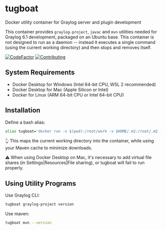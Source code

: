 # tugboat
Docker utility container for Graylog server and plugin development

This container provides `graylog-project`, `javac` and `mvn` utilities needed for Graylog 6.1 development, packaged on an Ubuntu base. This container
is not designed to run as a daemon -- instead it executes a single command (using the current working directory) and then stops and removes itself.

[![CodeFactor](https://www.codefactor.io/repository/github/robfromboulder/tugboat/badge)](https://www.codefactor.io/repository/github/robfromboulder/tugboat)
[![Contributing](https://img.shields.io/badge/contributions-welcome-green.svg)](https://github.com/robfromboulder/tugboat/blob/v6.1.x/CONTRIBUTING.md)


## System Requirements

* Docker Desktop for Windows (Intel 64-bit CPU, WSL 2 recommended)
* Docker Desktop for Mac (Apple Silicon or Intel)
* Docker for Linux (ARM 64-bit CPU or Intel 64-bit CPU)


## Installation

Define a bash alias:
```bash
alias tugboat='docker run -v $(pwd):/root/work -v $HOME/.m2:/root/.m2 --rm -it robfromboulder/tugboat:6.1.0a'
```
👆 This maps the current working directory into the container, while using your Maven cache to minimize downloads.

⚠️ When using Docker Desktop on Mac, it's necessary to add virtual file shares (in Settings|Resources|File sharing), or tugboat will fail to run properly.


## Using Utility Programs

Use Graylog CLI:
```bash
tugboat graylog-project version
```

Use maven:
```bash
tugboat mvn --version
```
